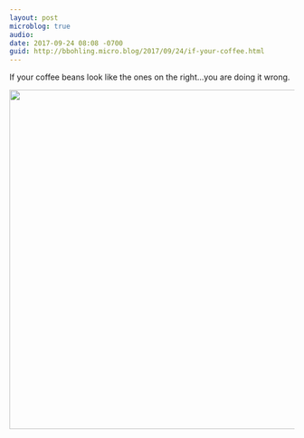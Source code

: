```yaml
---
layout: post
microblog: true
audio: 
date: 2017-09-24 08:08 -0700
guid: http://bbohling.micro.blog/2017/09/24/if-your-coffee.html
---
```

If your coffee beans look like the ones on the right...you are doing it wrong.

<img src="http://micro.brandonbohling.com/uploads/2017/d4f8d5fd36.jpg" width="600" height="600" />
